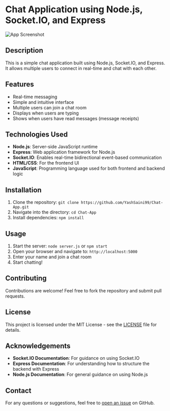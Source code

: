 # Chat Application using Node.js, Socket.IO, and Express

![App Screenshot](https://media.discordapp.net/attachments/714766348588417055/1262817054562451486/image.png?ex=6697f987&is=6696a807&hm=38466393d94ef9e1e53cd3f1f66bc08c4d00d9b8b1b99807390f7944e06dbd59&=&format=webp&quality=lossless&width=577&height=597)

## Description

This is a simple chat application built using Node.js, Socket.IO, and Express. It allows multiple users to connect in real-time and chat with each other.

## Features

- Real-time messaging
- Simple and intuitive interface
- Multiple users can join a chat room
- Displays when users are typing
- Shows when users have read messages (message receipts)

## Technologies Used

- **Node.js**: Server-side JavaScript runtime
- **Express**: Web application framework for Node.js
- **Socket.IO**: Enables real-time bidirectional event-based communication
- **HTML/CSS**: For the frontend UI
- **JavaScript**: Programming language used for both frontend and backend logic

## Installation

1. Clone the repository: `git clone https://github.com/YashSaini99/Chat-App.git`
2. Navigate into the directory: `cd Chat-App`
3. Install dependencies: `npm install`

## Usage

1. Start the server: `node server.js` or `npm start`
2. Open your browser and navigate to: `http://localhost:5000`
3. Enter your name and join a chat room
4. Start chatting!

## Contributing

Contributions are welcome! Feel free to fork the repository and submit pull requests.

## License

This project is licensed under the MIT License - see the [LICENSE](LICENSE) file for details.

## Acknowledgements

- **Socket.IO Documentation**: For guidance on using Socket.IO
- **Express Documentation**: For understanding how to structure the backend with Express
- **Node.js Documentation**: For general guidance on using Node.js

## Contact

For any questions or suggestions, feel free to [open an issue](https://github.com/YashSaini99/Chat-App/issues/new) on GitHub.
